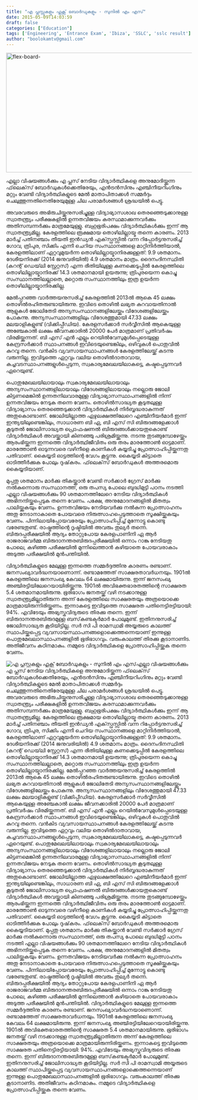 ```yaml
---
title: "എ പ്ലസ്സുകളും ഫ്ലക്സ് ബോര്‍ഡുകളും - സുനില്‍ എം എസ്"
date: 2015-05-09T14:03:59
draft: false
categories: ["Education"]
tags: ['Engineering', 'Entrance Exam', 'Ibiza', 'SSLC', 'sslc result']
author: "boolokamtv@gmail.com"
---
```


<img src="https://cdn.boolokam.com/articles/2015/04/flex-board-.jpg" alt="flex-board-" width="620" height="324" class="aligncenter size-full wp-image-204918" />

എല്ലാ വിഷയങ്ങള്‍ക്കും എ പ്ലസ് നേടിയ വിദ്യാര്‍ത്ഥികളെ അനുമോദിയ്ക്കുന്ന ഫ്‌ലെക്‌സ് ബോര്‍ഡുകള്‍ക്കെതിരേയും, എന്‍ട്രന്‍സിനും എഞ്ചിനീയറിംഗിനും മറ്റും വേണ്ടി വിദ്യാര്‍ത്ഥികളുടെ മേല്‍ മാതാപിതാക്കള്‍ സമ്മര്‍ദ്ദം ചെലുത്തുന്നതിനെതിരേയുമുള്ള ചില പരാമര്‍ശങ്ങള്‍ ശ്രദ്ധയില്‍ പെട്ടു.

അവരവരുടെ അഭിരുചിയ്ക്കനുസരിച്ചുള്ള വിദ്യാഭ്യാസശാഖ തെരഞ്ഞെടുക്കാനുള്ള സ്വാതന്ത്ര്യം പരീക്ഷകളില്‍ ഉന്നതവിജയം കരസ്ഥമാക്കുന്നവര്‍ക്കും അതിസമ്പന്നര്‍ക്കും മാത്രമേയുള്ളു. ബഹുഭൂരിപക്ഷം വിദ്യാര്‍ത്ഥികള്‍ക്കും ഇന്ന് ആ സ്വാതന്ത്ര്യമില്ല. കേരളത്തിലെ രൂക്ഷമായ തൊഴിലില്ലായ്മ തന്നെ കാരണം. 2013 മാര്‍ച്ച് പതിനഞ്ചാം തീയതി ഇന്‍ഡ്യന്‍ എക്‌സ്പ്രസ്സില്‍ വന്ന റിപ്പോര്‍ട്ടനുസരിച്ച് ഗോവ, ത്രിപുര, സിക്കിം എന്നീ ചെറിയ സംസ്ഥാനങ്ങളെ മാറ്റിനിര്‍ത്തിയാല്‍, കേരളത്തിലാണ് ഏറ്റവുമുയര്‍ന്ന തൊഴിലില്ലായ്മാനിരക്കുള്ളത്: 9.9 ശതമാനം. ദേശീയനിരക്ക് (2014 ജനുവരിയില്‍) 4.9 ശതമാനം മാത്രം. ദൈനംദിനസ്ഥിതി (കറന്റ് ഡെയ്‌ലി സ്റ്റേറ്റസ്) എന്ന രീതിയിലുള്ള കണക്കെടുപ്പില്‍ കേരളത്തിലെ തൊഴിലില്ലായ്മാനിരക്ക് 14.3 ശതമാനമായി ഉയരുന്നു; ത്രിപുരയെന്ന കൊച്ചു സംസ്ഥാനത്തിലല്ലാതെ, മറ്റൊരു സംസ്ഥാനത്തിലും ഇത്ര ഉയര്‍ന്ന തൊഴിലില്ലായ്മാനിരക്കില്ല.

മേല്‍പ്പറഞ്ഞ വാര്‍ത്തയനുസരിച്ച് കേരളത്തില്‍ 2013ല്‍ ആകെ 45 ലക്ഷം തൊഴില്‍രഹിതരുണ്ടായിരുന്നു. ഇവിടെ തൊഴില്‍ ലഭ്യത കുറവായതിനാല്‍ ആളുകള്‍ ജോലിതേടി അന്യസംസ്ഥാനങ്ങളിലേയ്ക്കും വിദേശങ്ങളിലേയ്ക്കും പോകുന്നു. അന്യസംസ്ഥാനങ്ങളിലും വിദേശത്തുമായി 47.33 ലക്ഷം മലയാളികളുണ്ട് (വിക്കിപ്പീഡിയ). കേരളസര്‍ക്കാര്‍ സര്‍വ്വീസില്‍ ആകെയുള്ള അഞ്ചേകാല്‍ ലക്ഷം ജീവനക്കാരില്‍ 20000 പേര്‍ മാത്രമാണ് പ്രതിവര്‍ഷം വിരമിയ്ക്കുന്നത്. ബി എസ് എന്‍ എല്ലും റെയില്‍വേസുമുള്‍പ്പെടെയുള്ള കേന്ദ്രസര്‍ക്കാര്‍ സ്ഥാപനങ്ങള്‍ ഇവിടെയുണ്ടെങ്കിലും, ഒഴിവുകള്‍ പൊതുവില്‍ കുറവു തന്നെ. വന്‍കിട വ്യവസായസ്ഥാപനങ്ങള്‍ കേരളത്തിലേയ്ക്ക് കടന്നു വരുന്നില്ല. ഇവിടുത്തെ ഏറ്റവും വലിയ തൊഴില്‍ദാതാവായ, കച്ചവടസ്ഥാപനങ്ങളുള്‍പ്പെടുന്ന, സ്വകാര്യമേഖലയിലാകട്ടെ, കഷ്ടപ്പെടുന്നവര്‍ ഏറെയുണ്ട്.

പൊതുമേഖലയിലായാലും സ്വകാര്യമേഖലയിലായാലും അന്യസംസ്ഥാനങ്ങളിലായാലും വിദേശങ്ങളിലായാലും നല്ലൊരു ജോലി കിട്ടണമെങ്കില്‍ ഉന്നതനിലവാരമുള്ള വിദ്യാഭ്യാസസ്ഥാപനങ്ങളില്‍ നിന്ന് ഉന്നതവിജയം നേടുക തന്നെ വേണം. തൊഴില്‍സാദ്ധ്യത കൂടുതലുള്ള വിദ്യാഭ്യാസം തെരഞ്ഞെടുക്കാന്‍ വിദ്യാര്‍ത്ഥികള്‍ നിര്‍ബ്ബദ്ധരാകുന്നത് അതുകൊണ്ടാണ്. ജോലിയില്ലാത്ത ഏഴുലക്ഷത്തിലേറെ എഞ്ചിനീയര്‍മാര്‍ ഇന്ന് ഇന്ത്യയിലുണ്ടെങ്കിലും, സാധാരണ ബി ഏ, ബി എസ് സി ബിരുദങ്ങളേക്കാള്‍ കൂടുതല്‍ ജോലിസാദ്ധ്യത പ്രൊഫഷണല്‍ ബിരുദങ്ങള്‍ക്കായതുകൊണ്ട് വിദ്യാര്‍ത്ഥികള്‍ അവയ്ക്കായി കിണഞ്ഞു പരിശ്രമിയ്ക്കുന്നു. നടന്നു തുടങ്ങുമ്പോഴേയ്ക്കും ആരംഭിയ്ക്കുന്ന ഇന്നത്തെ വിദ്യാര്‍ത്ഥിജീവിതം ഒരു തരം മാരത്തോണ്‍ ഓട്ടമാണ്. മാരത്തോണ്‍ ഓടുന്നവരെ വഴിനീളെ കാണികള്‍ കയ്യടിച്ചു പ്രോത്സാഹിപ്പിയ്ക്കുന്നതു പതിവാണ്. കൈയ്യടി ഓട്ടത്തിന്റെ വേഗം കൂട്ടുന്നു. കൈയ്യടി കിട്ടാതെ ഓടിത്തീര്‍ക്കുക പോലും ദുഷ്‌കരം. ഫ്‌ലെക്‌സ് ബോര്‍ഡുകള്‍ അത്തരമൊരു കൈയ്യടിയാണ്.

മുപ്പതു ശതമാനം മാര്‍ക്കു തികയ്ക്കാന്‍ വേണ്ടി സര്‍ക്കാര്‍ ഗ്രേസ് മാര്‍ക്കു നല്‍കുന്നൊരു സംസ്ഥാനത്ത്, ഒരു തപസ്യ പോലെ ബുദ്ധിമുട്ടി പഠനം നടത്തി എല്ലാ വിഷയങ്ങള്‍ക്കും 90 ശതമാനത്തിലേറെ നേടിയ വിദ്യാര്‍ത്ഥികള്‍ അഭിനന്ദിയ്ക്കപ്പെടുക തന്നെ വേണം. പക്ഷേ, അനുമോദനങ്ങളില്‍ മിതത്വം പാലിയ്ക്കുകയും വേണം. ഉന്നതവിജയം നേടിയവര്‍ക്കു നല്‍കുന്ന പ്രോത്സാഹനം അതു നേടാനാകാതെ പോയവരെ നിരുത്സാഹപ്പെടുത്താതെ സൂക്ഷിയ്ക്കുകയും വേണം. പിന്നിലായിപ്പോയവരേയും പ്രോത്സാഹിപ്പിച്ച് മുന്നോട്ടു കൊണ്ടു വരേണ്ടതുണ്ട്. രാഷ്ട്രത്തിന്റെ ദൃഷ്ടിയില്‍ അവരും തുല്യര്‍ തന്നെ. ബിരുദപ്പരീക്ഷയില്‍ ആദ്യം തോറ്റുപോയ കേരളപാണിനി ഏ ആര്‍ രാജരാജവര്‍മ്മ ബിരുദാനന്തരബിരുദപ്പരീക്ഷയില്‍ ഒന്നാം റാങ്കു നേടിയതു പോലെ, കഴിഞ്ഞ പരീക്ഷയില്‍ മുന്നിലെത്താന്‍ കഴിയാതെ പോയവരാകാം അടുത്ത പരീക്ഷയില്‍ മുന്‍പന്തിയില്‍.

വിദ്യാര്‍ത്ഥികളുടെ മേലുള്ള ഇന്നത്തെ സമ്മര്‍ദ്ദത്തിനു കാരണം രണ്ടാണ്. ജനസംഖ്യാവര്‍ദ്ധനയാണൊന്ന്. രണ്ടാമത്തേത് സാക്ഷരതാവര്‍ധനയും. 1901ല്‍ കേരളത്തിലെ ജനസംഖ്യ കേവലം 64 ലക്ഷമായിരുന്നു. ഇന്ന് ജനസംഖ്യ അഞ്ചിരട്ടിയിലേറെയായിരിയ്ക്കുന്നു. 1901ല്‍ അവിഭക്തഭാരതത്തിന്റെ സാക്ഷരത 5.4 ശതമാനമായിരുന്നു. ഭൂരിഭാഗം ജനതയ്ക്ക് വഴി നടക്കാനുള്ള സ്വാതന്ത്ര്യമില്ലാതിരുന്ന അന്ന് കേരളത്തിലെ സാക്ഷരതയും അത്രയൊക്കെ മാത്രമായിരുന്നിരിയ്ക്കണം. ഇന്നാകട്ടെ ഇവിടുത്തെ സാക്ഷരത പതിനെട്ടിരട്ടിയായി: 94%. എവിടേയും അഭ്യസ്തവിദ്യരുടെ തിരക്കു തന്നെ. ഇന്ന് ബിരുദാനന്തരബിരുദമുള്ള ബസ്‌കണ്ടക്ടര്‍മാര്‍ പോലുമുണ്ട്. ഇതിനനുസരിച്ച് ജോലിസാദ്ധ്യത കൂടിയിട്ടില്ല. സര്‍ സി പി രാമസ്വാമി അയ്യരുടെ കാലത്ത് സ്ഥാപിയ്ക്കപ്പെട്ട വ്യവസായസ്ഥാപനങ്ങളൊക്കെത്തന്നെയാണ് ഇന്നുള്ള പൊതുമേഖലാസ്ഥാപനങ്ങളില്‍ ഭൂരിഭാഗവും. വരുംകാലത്ത് തിരക്കു കൂടാനാണിട. അതിജീവനം കഠിനമാകും. നമ്മുടെ വിദ്യാര്‍ത്ഥികളെ പ്രോത്സാഹിപ്പിയ്ക്കുക തന്നെ വേണം.


![എ പ്ലസ്സുകളും ഫ്ലക്സ് ബോര്‍ഡുകളും - സുനില്‍ എം എസ്](https://cdn.boolokam.com/articles/2015/04/flex-board-.jpg)എല്ലാ വിഷയങ്ങള്‍ക്കും എ പ്ലസ് നേടിയ വിദ്യാര്‍ത്ഥികളെ അനുമോദിയ്ക്കുന്ന ഫ്‌ലെക്‌സ് ബോര്‍ഡുകള്‍ക്കെതിരേയും, എന്‍ട്രന്‍സിനും എഞ്ചിനീയറിംഗിനും മറ്റും വേണ്ടി വിദ്യാര്‍ത്ഥികളുടെ മേല്‍ മാതാപിതാക്കള്‍ സമ്മര്‍ദ്ദം ചെലുത്തുന്നതിനെതിരേയുമുള്ള ചില പരാമര്‍ശങ്ങള്‍ ശ്രദ്ധയില്‍ പെട്ടു. അവരവരുടെ അഭിരുചിയ്ക്കനുസരിച്ചുള്ള വിദ്യാഭ്യാസശാഖ തെരഞ്ഞെടുക്കാനുള്ള സ്വാതന്ത്ര്യം പരീക്ഷകളില്‍ ഉന്നതവിജയം കരസ്ഥമാക്കുന്നവര്‍ക്കും അതിസമ്പന്നര്‍ക്കും മാത്രമേയുള്ളു. ബഹുഭൂരിപക്ഷം വിദ്യാര്‍ത്ഥികള്‍ക്കും ഇന്ന് ആ സ്വാതന്ത്ര്യമില്ല. കേരളത്തിലെ രൂക്ഷമായ തൊഴിലില്ലായ്മ തന്നെ കാരണം. 2013 മാര്‍ച്ച് പതിനഞ്ചാം തീയതി ഇന്‍ഡ്യന്‍ എക്‌സ്പ്രസ്സില്‍ വന്ന റിപ്പോര്‍ട്ടനുസരിച്ച് ഗോവ, ത്രിപുര, സിക്കിം എന്നീ ചെറിയ സംസ്ഥാനങ്ങളെ മാറ്റിനിര്‍ത്തിയാല്‍, കേരളത്തിലാണ് ഏറ്റവുമുയര്‍ന്ന തൊഴിലില്ലായ്മാനിരക്കുള്ളത്: 9.9 ശതമാനം. ദേശീയനിരക്ക് (2014 ജനുവരിയില്‍) 4.9 ശതമാനം മാത്രം. ദൈനംദിനസ്ഥിതി (കറന്റ് ഡെയ്‌ലി സ്റ്റേറ്റസ്) എന്ന രീതിയിലുള്ള കണക്കെടുപ്പില്‍ കേരളത്തിലെ തൊഴിലില്ലായ്മാനിരക്ക് 14.3 ശതമാനമായി ഉയരുന്നു; ത്രിപുരയെന്ന കൊച്ചു സംസ്ഥാനത്തിലല്ലാതെ, മറ്റൊരു സംസ്ഥാനത്തിലും ഇത്ര ഉയര്‍ന്ന തൊഴിലില്ലായ്മാനിരക്കില്ല. മേല്‍പ്പറഞ്ഞ വാര്‍ത്തയനുസരിച്ച് കേരളത്തില്‍ 2013ല്‍ ആകെ 45 ലക്ഷം തൊഴില്‍രഹിതരുണ്ടായിരുന്നു. ഇവിടെ തൊഴില്‍ ലഭ്യത കുറവായതിനാല്‍ ആളുകള്‍ ജോലിതേടി അന്യസംസ്ഥാനങ്ങളിലേയ്ക്കും വിദേശങ്ങളിലേയ്ക്കും പോകുന്നു. അന്യസംസ്ഥാനങ്ങളിലും വിദേശത്തുമായി 47.33 ലക്ഷം മലയാളികളുണ്ട് (വിക്കിപ്പീഡിയ). കേരളസര്‍ക്കാര്‍ സര്‍വ്വീസില്‍ ആകെയുള്ള അഞ്ചേകാല്‍ ലക്ഷം ജീവനക്കാരില്‍ 20000 പേര്‍ മാത്രമാണ് പ്രതിവര്‍ഷം വിരമിയ്ക്കുന്നത്. ബി എസ് എന്‍ എല്ലും റെയില്‍വേസുമുള്‍പ്പെടെയുള്ള കേന്ദ്രസര്‍ക്കാര്‍ സ്ഥാപനങ്ങള്‍ ഇവിടെയുണ്ടെങ്കിലും, ഒഴിവുകള്‍ പൊതുവില്‍ കുറവു തന്നെ. വന്‍കിട വ്യവസായസ്ഥാപനങ്ങള്‍ കേരളത്തിലേയ്ക്ക് കടന്നു വരുന്നില്ല. ഇവിടുത്തെ ഏറ്റവും വലിയ തൊഴില്‍ദാതാവായ, കച്ചവടസ്ഥാപനങ്ങളുള്‍പ്പെടുന്ന, സ്വകാര്യമേഖലയിലാകട്ടെ, കഷ്ടപ്പെടുന്നവര്‍ ഏറെയുണ്ട്. പൊതുമേഖലയിലായാലും സ്വകാര്യമേഖലയിലായാലും അന്യസംസ്ഥാനങ്ങളിലായാലും വിദേശങ്ങളിലായാലും നല്ലൊരു ജോലി കിട്ടണമെങ്കില്‍ ഉന്നതനിലവാരമുള്ള വിദ്യാഭ്യാസസ്ഥാപനങ്ങളില്‍ നിന്ന് ഉന്നതവിജയം നേടുക തന്നെ വേണം. തൊഴില്‍സാദ്ധ്യത കൂടുതലുള്ള വിദ്യാഭ്യാസം തെരഞ്ഞെടുക്കാന്‍ വിദ്യാര്‍ത്ഥികള്‍ നിര്‍ബ്ബദ്ധരാകുന്നത് അതുകൊണ്ടാണ്. ജോലിയില്ലാത്ത ഏഴുലക്ഷത്തിലേറെ എഞ്ചിനീയര്‍മാര്‍ ഇന്ന് ഇന്ത്യയിലുണ്ടെങ്കിലും, സാധാരണ ബി ഏ, ബി എസ് സി ബിരുദങ്ങളേക്കാള്‍ കൂടുതല്‍ ജോലിസാദ്ധ്യത പ്രൊഫഷണല്‍ ബിരുദങ്ങള്‍ക്കായതുകൊണ്ട് വിദ്യാര്‍ത്ഥികള്‍ അവയ്ക്കായി കിണഞ്ഞു പരിശ്രമിയ്ക്കുന്നു. നടന്നു തുടങ്ങുമ്പോഴേയ്ക്കും ആരംഭിയ്ക്കുന്ന ഇന്നത്തെ വിദ്യാര്‍ത്ഥിജീവിതം ഒരു തരം മാരത്തോണ്‍ ഓട്ടമാണ്. മാരത്തോണ്‍ ഓടുന്നവരെ വഴിനീളെ കാണികള്‍ കയ്യടിച്ചു പ്രോത്സാഹിപ്പിയ്ക്കുന്നതു പതിവാണ്. കൈയ്യടി ഓട്ടത്തിന്റെ വേഗം കൂട്ടുന്നു. കൈയ്യടി കിട്ടാതെ ഓടിത്തീര്‍ക്കുക പോലും ദുഷ്‌കരം. ഫ്‌ലെക്‌സ് ബോര്‍ഡുകള്‍ അത്തരമൊരു കൈയ്യടിയാണ്. മുപ്പതു ശതമാനം മാര്‍ക്കു തികയ്ക്കാന്‍ വേണ്ടി സര്‍ക്കാര്‍ ഗ്രേസ് മാര്‍ക്കു നല്‍കുന്നൊരു സംസ്ഥാനത്ത്, ഒരു തപസ്യ പോലെ ബുദ്ധിമുട്ടി പഠനം നടത്തി എല്ലാ വിഷയങ്ങള്‍ക്കും 90 ശതമാനത്തിലേറെ നേടിയ വിദ്യാര്‍ത്ഥികള്‍ അഭിനന്ദിയ്ക്കപ്പെടുക തന്നെ വേണം. പക്ഷേ, അനുമോദനങ്ങളില്‍ മിതത്വം പാലിയ്ക്കുകയും വേണം. ഉന്നതവിജയം നേടിയവര്‍ക്കു നല്‍കുന്ന പ്രോത്സാഹനം അതു നേടാനാകാതെ പോയവരെ നിരുത്സാഹപ്പെടുത്താതെ സൂക്ഷിയ്ക്കുകയും വേണം. പിന്നിലായിപ്പോയവരേയും പ്രോത്സാഹിപ്പിച്ച് മുന്നോട്ടു കൊണ്ടു വരേണ്ടതുണ്ട്. രാഷ്ട്രത്തിന്റെ ദൃഷ്ടിയില്‍ അവരും തുല്യര്‍ തന്നെ. ബിരുദപ്പരീക്ഷയില്‍ ആദ്യം തോറ്റുപോയ കേരളപാണിനി ഏ ആര്‍ രാജരാജവര്‍മ്മ ബിരുദാനന്തരബിരുദപ്പരീക്ഷയില്‍ ഒന്നാം റാങ്കു നേടിയതു പോലെ, കഴിഞ്ഞ പരീക്ഷയില്‍ മുന്നിലെത്താന്‍ കഴിയാതെ പോയവരാകാം അടുത്ത പരീക്ഷയില്‍ മുന്‍പന്തിയില്‍. വിദ്യാര്‍ത്ഥികളുടെ മേലുള്ള ഇന്നത്തെ സമ്മര്‍ദ്ദത്തിനു കാരണം രണ്ടാണ്. ജനസംഖ്യാവര്‍ദ്ധനയാണൊന്ന്. രണ്ടാമത്തേത് സാക്ഷരതാവര്‍ധനയും. 1901ല്‍ കേരളത്തിലെ ജനസംഖ്യ കേവലം 64 ലക്ഷമായിരുന്നു. ഇന്ന് ജനസംഖ്യ അഞ്ചിരട്ടിയിലേറെയായിരിയ്ക്കുന്നു. 1901ല്‍ അവിഭക്തഭാരതത്തിന്റെ സാക്ഷരത 5.4 ശതമാനമായിരുന്നു. ഭൂരിഭാഗം ജനതയ്ക്ക് വഴി നടക്കാനുള്ള സ്വാതന്ത്ര്യമില്ലാതിരുന്ന അന്ന് കേരളത്തിലെ സാക്ഷരതയും അത്രയൊക്കെ മാത്രമായിരുന്നിരിയ്ക്കണം. ഇന്നാകട്ടെ ഇവിടുത്തെ സാക്ഷരത പതിനെട്ടിരട്ടിയായി: 94%. എവിടേയും അഭ്യസ്തവിദ്യരുടെ തിരക്കു തന്നെ. ഇന്ന് ബിരുദാനന്തരബിരുദമുള്ള ബസ്‌കണ്ടക്ടര്‍മാര്‍ പോലുമുണ്ട്. ഇതിനനുസരിച്ച് ജോലിസാദ്ധ്യത കൂടിയിട്ടില്ല. സര്‍ സി പി രാമസ്വാമി അയ്യരുടെ കാലത്ത് സ്ഥാപിയ്ക്കപ്പെട്ട വ്യവസായസ്ഥാപനങ്ങളൊക്കെത്തന്നെയാണ് ഇന്നുള്ള പൊതുമേഖലാസ്ഥാപനങ്ങളില്‍ ഭൂരിഭാഗവും. വരുംകാലത്ത് തിരക്കു കൂടാനാണിട. അതിജീവനം കഠിനമാകും. നമ്മുടെ വിദ്യാര്‍ത്ഥികളെ പ്രോത്സാഹിപ്പിയ്ക്കുക തന്നെ വേണം.
